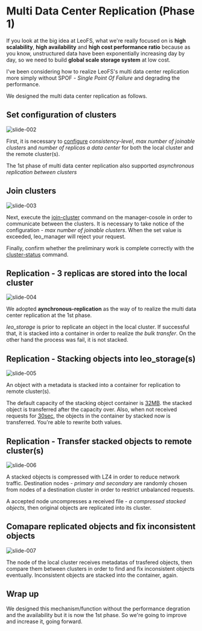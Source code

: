 # Multi Data Center Replication (Phase 1)

If you look at the big idea at LeoFS, what we're really focused on is **high scalability**, **high availability** and **high cost performance ratio** because as you know, unstructured data have been exponentially increasing day by day, so we need to build **global scale storage system** at low cost.

I've been considering how to realize LeoFS's multi data center replication more simply without SPOF - *Single Point Of Failure* and degrading the performance.

We designed the multi data center replication as follows.


## Set configuration of clusters
![slide-002](slides/slide-002.jpg)

First, it is necessary to [configure](http://leo-project.net/leofs/docs/configuration.html#the-consistency-level) *consistency-level*, *max number of joinable clusters* and *number of replicas a data center* for both the local cluster and the remote cluster(s).

The 1st phase of multi data center replication also supported *asynchronous replication between clusters*


## Join clusters
![slide-003](slides/slide-003.jpg)

Next, execute the [join-cluster](http://leo-project.net/leofs/docs/admin_guide.html#join-cluster-communicate-between-the-local-cluster-and-a-remote-cluster) command on the manager-cosole in order to communicate between the clusters. It is necessary to take notice of the configuration - *max number of joinable clusters*. When the set value is exceeded, leo_manager will reject your request.

Finally, confirm whether the preliminary work is complete correctly with the [cluster-status](http://leo-project.net/leofs/docs/admin_guide.html#cluster-status-retrieve-current-status-of-clusters) command.


## Replication - 3 replicas are stored into the local cluster
![slide-004](slides/slide-004.jpg)

We adopted **aynchronous-replication**  as the way of to realize the multi data center replication at the 1st phase.

*leo_storage* is prior to replicate an object in the local cluster. If successful that, it is stacked into a container in order to realize *the bulk transfer*. On the other hand the process was fail, it is not stacked.


## Replication - Stacking objects into leo_storage(s)
![slide-005](slides/slide-005.jpg)

An object with a metadata is stacked into a container for replication to remote cluster(s).

The default capacity of the stacking object container is [32MB](https://github.com/leo-project/leo_storage/blob/1.0.0/priv/leo_storage.conf#L106). the stacked object is transferred after the capacity over. Also, when not received requests for [30sec](https://github.com/leo-project/leo_storage/blob/1.0.0/priv/leo_storage.conf#L109), the objects in the container by stacked now is transferred. You're able to rewrite both values.


## Replication - Transfer stacked objects to remote cluster(s)
![slide-006](slides/slide-006.jpg)

A stacked objects is compressed with LZ4 in order to reduce network traffic. Destination nodes - *primary and secondary* are randomly chosen from nodes of a destination cluster in order to restrict unbalanced requests.

A accepted node uncompresses a received file - *a compressed stacked objects*, then original objects are replicated into its cluster.


## Comapare replicated objects and fix inconsistent objects
![slide-007](slides/slide-007.jpg)

The node of the local cluster receives metadatas of trasfered objects, then compare them between clusters in order to find and fix inconsistent objects eventually. Inconsistent objects are stacked into the container, again.


## Wrap up

We designed this mechanism/function without the performance degration and the availability but it is now the 1st phase. So we're going to improve and increase it, going forward.
